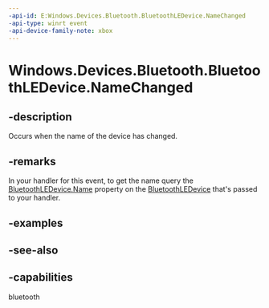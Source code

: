 ```yaml
---
-api-id: E:Windows.Devices.Bluetooth.BluetoothLEDevice.NameChanged
-api-type: winrt event
-api-device-family-note: xbox
---
```


<!-- Event syntax
public event Windows.Foundation.TypedEventHandler NameChanged<Windows.Devices.Bluetooth.BluetoothLEDevice,  object>
-->

# Windows.Devices.Bluetooth.BluetoothLEDevice.NameChanged

## -description
Occurs when the name of the device has changed.

## -remarks

In your handler for this event, to get the name query the [BluetoothLEDevice.Name](/uwp/api/windows.devices.bluetooth.bluetoothledevice.name) property on the [BluetoothLEDevice](/uwp/api/windows.devices.bluetooth.bluetoothledevice) that's passed to your handler.

## -examples

## -see-also

## -capabilities
bluetooth

